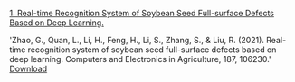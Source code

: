 


[1. Real-time Recognition System of Soybean Seed Full-surface Defects Based on Deep Learning.](https://www.sciencedirect.com/science/article/abs/pii/S0168169921002477)

'Zhao, G., Quan, L., Li, H., Feng, H., Li, S., Zhang, S., & Liu, R. (2021). Real-time recognition system of soybean seed full-surface defects based on deep learning. Computers and Electronics in Agriculture, 187, 106230.'
[Download]('https://drive.google.com/file/d/1e9GbFJTDqGTGg2nrs4h6A_kRV9-1Uhfn/view')

